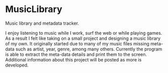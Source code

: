# MusicLibrary
Music library and metadata tracker.


I enjoy listening to music while I work, surf the web or while playing games. As a result I felt like taking on a small project and designing a music library of my own. It originally started due to many of my music files missing meta-data such as artist, year, genre, among many others. Currently the program is able to extract the meta-data details and print them to the screen. Additional information about this project will be posted as more is developed.